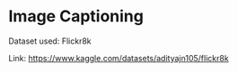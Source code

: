 # Image Captioning


Dataset used: Flickr8k

Link: https://www.kaggle.com/datasets/adityajn105/flickr8k
